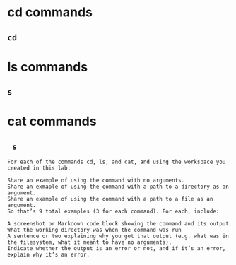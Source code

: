 # cd commands
```cd ```
-------------------

# ls commands
```s ```
---------------

# cat commands
``` s```
---------

``` 
For each of the commands cd, ls, and cat, and using the workspace you created in this lab:

Share an example of using the command with no arguments.
Share an exmaple of using the command with a path to a directory as an argument.
Share an example of using the command with a path to a file as an argument.
So that’s 9 total examples (3 for each command). For each, include:

A screenshot or Markdown code block showing the command and its output
What the working directory was when the command was run
A sentence or two explaining why you got that output (e.g. what was in the filesystem, what it meant to have no arguments).
Indicate whether the output is an error or not, and if it’s an error, explain why it’s an error.
```
